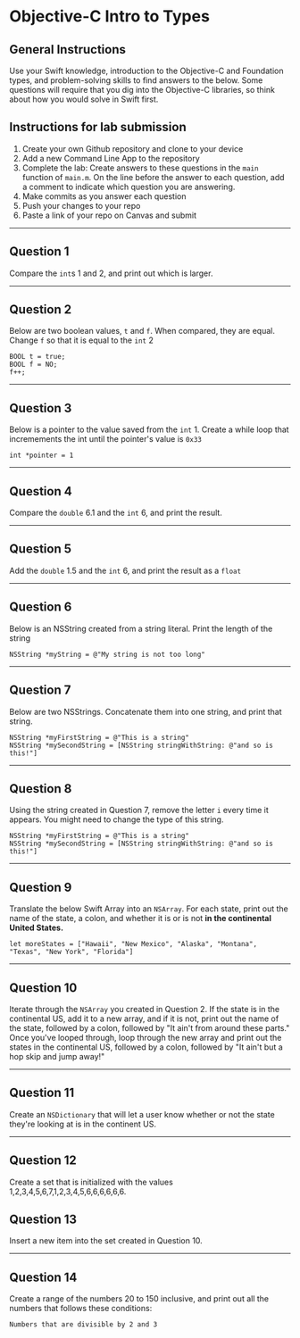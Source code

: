# Objective-C Intro to Types

## General Instructions

Use your Swift knowledge, introduction to the Objective-C and Foundation types, and problem-solving skills to find answers to the below. Some questions will require that you dig into the Objective-C libraries, so think about how you would solve in Swift first.

## Instructions for lab submission

1. Create your own Github repository and clone to your device
1. Add a new Command Line App to the repository
1. Complete the lab: Create answers to these questions in the `main` function of `main.m`. On the line before the answer to each question, add a comment to indicate which question you are answering.
1. Make commits as you answer each question
1. Push your changes to your repo
1. Paste a link of your repo on Canvas and submit


***
## Question 1

Compare the `int`s 1 and 2, and print out which is larger.

***
## Question 2

Below are two boolean values, `t` and `f`. When compared, they are equal. Change `f` so that it is equal to the `int` 2

```
BOOL t = true;
BOOL f = NO;
f++;
```

***
## Question 3

Below is a pointer to the value saved from the `int` 1. Create a while loop that incremements the int until the pointer's value is `0x33`

`int *pointer = 1`

***
## Question 4

Compare the `double` 6.1 and the `int` 6,  and print the result.

***
## Question 5

Add the `double` 1.5 and the `int` 6,  and print the result as a `float`

***
## Question 6

Below is an NSString created from a string literal. Print the length of the string

`NSString *myString = @"My string is not too long"`

***
## Question 7

Below are two NSStrings. Concatenate them into one string, and print that string.

```
NSString *myFirstString = @"This is a string"
NSString *mySecondString = [NSString stringWithString: @"and so is this!"]
```

***
## Question 8

Using the string created in Question 7, remove the letter `i` every time it appears. You might need to change the type of this string.

```
NSString *myFirstString = @"This is a string"
NSString *mySecondString = [NSString stringWithString: @"and so is this!"]
```

***
## Question 9

Translate the below Swift Array into an `NSArray`. For each state, print out the name of the state, a colon, and whether it is or is not **in the continental United States.**

`let moreStates = ["Hawaii", "New Mexico", "Alaska", "Montana", "Texas", "New York", "Florida"]`

***
## Question 10

Iterate through the `NSArray` you created in Question 2. If the state is in the continental US, add it to a new array, and if it is not, print out the name of the state, followed by a colon, followed by "It ain't from around these parts." Once you've looped through, loop through the new array and print out the states in the continental US, followed by a colon, followed by "It ain't but a hop skip and jump away!"

***
## Question 11

Create an `NSDictionary` that will let a user know whether or not the state they're looking at is in the continent US.

***
## Question 12

Create a set that is initialized with the values 1,2,3,4,5,6,7,1,2,3,4,5,6,6,6,6,6,6.

## Question 13

Insert a new item into the set created in Question 10.

***
## Question 14

Create a range of the numbers 20 to 150 inclusive, and print out all the numbers that follows these conditions:

`Numbers that are divisible by 2 and 3`
